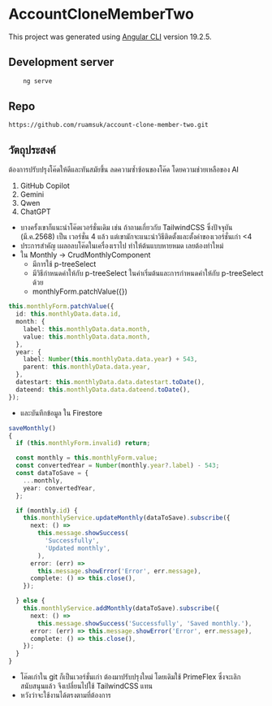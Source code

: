 # AccountCloneMemberTwo

This project was generated using [Angular CLI](https://github.com/angular/angular-cli) version 19.2.5.

## Development server

```bash
    ng serve
```

## Repo

```aiignore
https://github.com/ruamsuk/account-clone-member-two.git
```

## วัตถุประสงค์

ต้องการปรับปรุงโค๊ดให้ดีและทันสมัยขึ้น ลดความซ้ำซ้อนของโค๊ด โดยความช่วยเหลือของ AI

1. GitHub Copilot
2. Gemini
3. Qwen
4. ChatGPT

- บางครั้งเขาก็แนะนำโค๊ดเวอร์ชั่นเดิม เช่น ถ้าถามเกี่ยวกับ TailwindCSS ซึ่งปัจจุบัน (มี.ค.2568) เป็น
  เวอร์ชั่น 4 แล้ว แต่เขามักจะแนะนำวิธีติดตั้งและตั้งค่าของเวอร์ชั่นเก่า <4
- ประการสำคัญ เผลอลบโค๊ดในเครื่องเราไป ทำให้ต้นแบบหายหมด เลยต้องทำใหม่
- ใน Monthly -> CrudMonthlyComponent
  - มีการใช้ p-treeSelect
  - มีวิธีกำหนดค่าให้กับ p-treeSelect ในค่าเริ่มต้นและการกำหนดค่าให้กับ p-treeSelect ด้วย
  - monthlyForm.patchValue({})

```typescript
this.monthlyForm.patchValue({
  id: this.monthlyData.data.id,
  month: {
    label: this.monthlyData.data.month,
    value: this.monthlyData.data.month,
  },
  year: {
    label: Number(this.monthlyData.data.year) + 543,
    parent: this.monthlyData.data.year,
  },
  datestart: this.monthlyData.data.datestart.toDate(),
  dateend: this.monthlyData.data.dateend.toDate(),
});
```

- และบันทึกข้อมูล ใน Firestore

```typescript
saveMonthly()
{
  if (this.monthlyForm.invalid) return;

  const monthly = this.monthlyForm.value;
  const convertedYear = Number(monthly.year?.label) - 543;
  const dataToSave = {
    ...monthly,
    year: convertedYear,
  };

  if (monthly.id) {
    this.monthlyService.updateMonthly(dataToSave).subscribe({
      next: () =>
        this.message.showSuccess(
          'Successfully',
          'Updated monthly',
        ),
      error: (err) =>
        this.message.showError('Error', err.message),
      complete: () => this.close(),
    });

  } else {
    this.monthlyService.addMonthly(dataToSave).subscribe({
      next: () =>
        this.message.showSuccess('Successfully', 'Saved monthly.'),
      error: (err) => this.message.showError('Error', err.message),
      complete: () => this.close(),
    });
  }
}
```

- โค๊ดเก่าใน git ก็เป็นเวอร์ชั่นเก่า ต้องมาปรับปรุงใหม่ โดยเดิมใช้ PrimeFlex ซึ่งจะเลิกสนับสนุนแล้ว จึงเปลี่ยนไปใช้ TailwindCSS แทน
- หวังว่าจะใช้งานได้ตรงตามที่ต้องการ
